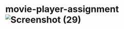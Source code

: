 # movie-player-assignment![Screenshot (29)](https://user-images.githubusercontent.com/88032896/191769272-740a8653-03c2-4dd9-a735-67b8a0084c5d.png)
